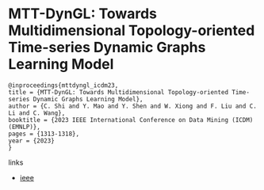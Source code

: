 # MTT-DynGL: Towards Multidimensional Topology-oriented Time-series Dynamic Graphs Learning Model

```
@inproceedings{mttdyngl_icdm23,
title = {MTT-DynGL: Towards Multidimensional Topology-oriented Time-series Dynamic Graphs Learning Model},
author = {C. Shi and Y. Mao and Y. Shen and W. Xiong and F. Liu and C. Li and C. Wang},
booktitle = {2023 IEEE International Conference on Data Mining (ICDM) (EMNLP)},
pages = {1313-1318},
year = {2023}
}
```

links
- [ieee](https://doi.org/10.1109/ICDM58522.2023.00167)
